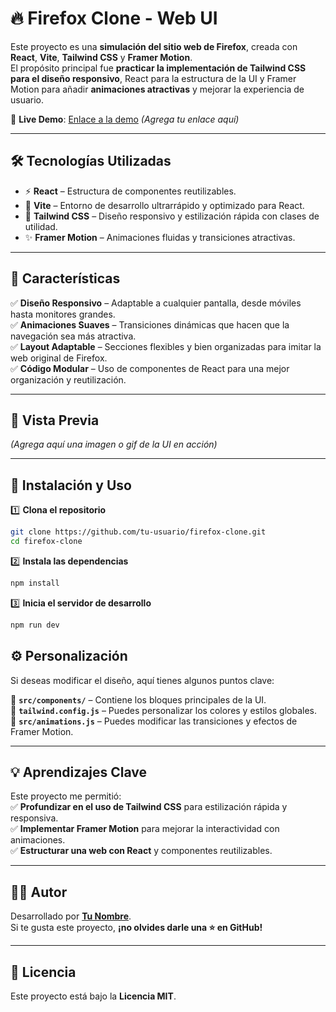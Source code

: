 # 🔥 Firefox Clone - Web UI  

Este proyecto es una **simulación del sitio web de Firefox**, creada con **React**, **Vite**, **Tailwind CSS** y **Framer Motion**.  
El propósito principal fue **practicar la implementación de Tailwind CSS para el diseño responsivo**, React para la estructura de la UI y Framer Motion para añadir **animaciones atractivas** y mejorar la experiencia de usuario.  

🚀 **Live Demo**: [Enlace a la demo](#) *(Agrega tu enlace aquí)*  

---

## 🛠 Tecnologías Utilizadas  

- ⚡ **React** – Estructura de componentes reutilizables.  
- 🚀 **Vite** – Entorno de desarrollo ultrarrápido y optimizado para React.  
- 🎨 **Tailwind CSS** – Diseño responsivo y estilización rápida con clases de utilidad.  
- ✨ **Framer Motion** – Animaciones fluidas y transiciones atractivas.  

---

## 🎯 Características  

✅ **Diseño Responsivo** – Adaptable a cualquier pantalla, desde móviles hasta monitores grandes.  
✅ **Animaciones Suaves** – Transiciones dinámicas que hacen que la navegación sea más atractiva.  
✅ **Layout Adaptable** – Secciones flexibles y bien organizadas para imitar la web original de Firefox.  
✅ **Código Modular** – Uso de componentes de React para una mejor organización y reutilización.  

---

## 📸 Vista Previa  

*(Agrega aquí una imagen o gif de la UI en acción)*  

---

## 🚀 Instalación y Uso  

1️⃣ **Clona el repositorio**  
```bash
git clone https://github.com/tu-usuario/firefox-clone.git
cd firefox-clone
```
2️⃣ **Instala las dependencias**
```bash
npm install
```
3️⃣ **Inicia el servidor de desarrollo**
```bash
npm run dev
```
## ⚙️ Personalización  

Si deseas modificar el diseño, aquí tienes algunos puntos clave:  

📁 **`src/components/`** – Contiene los bloques principales de la UI.  
🎨 **`tailwind.config.js`** – Puedes personalizar los colores y estilos globales.  
📜 **`src/animations.js`** – Puedes modificar las transiciones y efectos de Framer Motion.  

---

## 💡 Aprendizajes Clave  

Este proyecto me permitió:  
✅ **Profundizar en el uso de Tailwind CSS** para estilización rápida y responsiva.  
✅ **Implementar Framer Motion** para mejorar la interactividad con animaciones.  
✅ **Estructurar una web con React** y componentes reutilizables.  

---

## 🧑‍💻 Autor  

Desarrollado por **[Tu Nombre](https://github.com/tu-usuario)**.  
Si te gusta este proyecto, **¡no olvides darle una ⭐ en GitHub!**  

---

## 📜 Licencia  

Este proyecto está bajo la **Licencia MIT**.  

